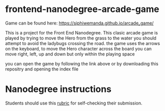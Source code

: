 frontend-nanodegree-arcade-game
===============================

Game can be found here:
https://siphiwemanda.github.io/arcade_game/

This is a project for the Front End Nanodegree.
This clasic arcade game is played by trying to move the Hero from the grass to the water
you should attempt to avoid the ladybugs crossing the road.
the game uses the arrows on the keyboard, to move the Hero character across the board
you can move right, left, up and down but only within the playing space

you can open the game by following the link above or by downloading this repositry and opening the index file 



Nanodegree instructions
=======================
Students should use this [rubric](https://review.udacity.com/#!/projects/2696458597/rubric) for self-checking their submission.
